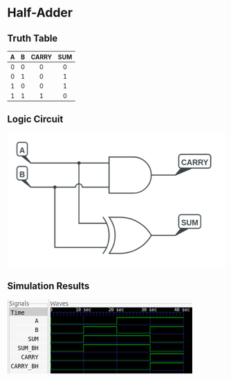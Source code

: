 # Half-Adder
## Truth Table
| A | B | CARRY | SUM |
|:-:|:-:|:-----:|:---:|
| 0 | 0 |   0   |  0  |
| 0 | 1 |   0   |  1  |
| 1 | 0 |   0   |  1  |
| 1 | 1 |   1   |  0  |

## Logic Circuit
<img src="./doc/ha_circuit.svg">

## Simulation Results
<img src="./doc/ha_sim.svg">
